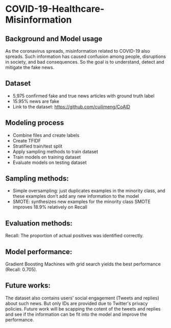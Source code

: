 # COVID-19-Healthcare-Misinformation

## Background and Model usage
As the coronavirus spreads, misinformation related to COVID-19 also spreads. Such information has caused confusion among people, disruptions in society, and bad consequences. So the goal is to understand, detect and mitigate the fake news.

## Dataset
- 5,975 confirmed fake and true news articles with ground truth label
- 15.95% news are fake
- Link to the dataset: https://github.com/cuilimeng/CoAID

## Modeling process
- Combine files and create labels
- Create TFIDF
- Stratified train/test split
- Apply sampling methods to train dataset
- Train models on training dataset
- Evaluate models on testing dataset

## Sampling methods:
- Simple oversampling: just duplicates examples in the minority class, and these examples don’t add any new information to the model
- SMOTE: synthesizes new examples for the minority class
SMOTE improves 18.9% relatively on Recall

## Evaluation methods:
Recall: The proportion of actual positives was identified correctly.

## Model performance:
Gradient Boosting Machines with grid search yields the best performance (Recall: 0.705).

## Future works:
The dataset also contains users' social engagement (Tweets and replies) about such news. But only IDs are provided due to Twitter's privacy policies. 
Future work will be scapping the cotent of the tweets and replies and see if the information can be fit into the model and improve the performance.
